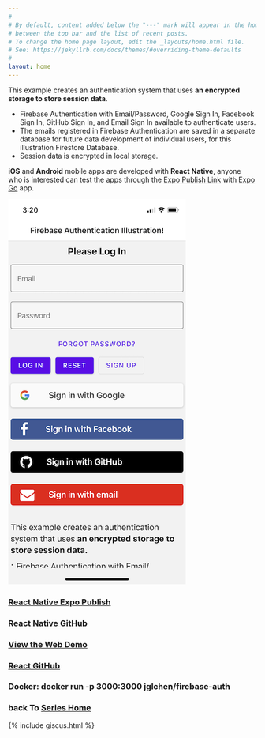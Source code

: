 ```yaml
---
#
# By default, content added below the "---" mark will appear in the home page
# between the top bar and the list of recent posts.
# To change the home page layout, edit the _layouts/home.html file.
# See: https://jekyllrb.com/docs/themes/#overriding-theme-defaults
#
layout: home
---
```


This example creates an authentication system that uses **an encrypted storage to store session data**.
 
- Firebase Authentication with Email/Password, Google Sign In, Facebook Sign In, GitHub Sign In, and Email Sign In available to authenticate users.
- The emails registered in Firebase Authentication are saved in a separate database for future data development of individual users, for this illustration Firestore Database.
- Session data is encrypted in local storage.

**iOS** and **Android** mobile apps are developed with **React Native**, anyone who is interested can test the apps through the [Expo Publish Link](https://exp.host/@jglchen/firebase-auth) with [Expo Go](https://expo.dev/client) app.

![react-native-firebase-auth-screenshot](/images/react-native-firebase-auth-screenshot.png)

### [React Native Expo Publish](https://expo.dev/@jglchen/firebase-auth)
### [React Native GitHub](https://github.com/jglchen/react-native-firebase-auth)
### [View the Web Demo](https://firebase-auth-rust.vercel.app)
### [React GitHub](https://github.com/jglchen/firebase-auth)
### Docker: docker run -p 3000:3000 jglchen/firebase-auth
### back To [Series Home](https://jglchen.github.io/)

{% include giscus.html %}
